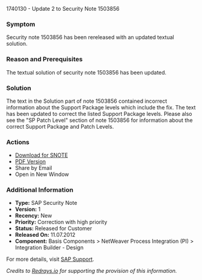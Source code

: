 1740130 - Update 2 to Security Note 1503856

### Symptom
Security note 1503856 has been rereleased with an updated textual solution.

### Reason and Prerequisites
The textual solution of security note 1503856 has been updated.

### Solution
The text in the Solution part of note 1503856 contained incorrect information about the Support Package levels which include the fix. The text has been updated to correct the listed Support Package levels. Please also see the "SP Patch Level" section of note 1503856 for information about the correct Support Package and Patch Levels.

### Actions
- [Download for SNOTE](https://notesdownloads.sap.com/note/0040000017468842017)
- [PDF Version](https://userapps.support.sap.com/sap/support/sfm/notes/print/0001740130?language=en-US&token=3CC5BEEAA45645734A54B99DB25B8AFF)
- Share by Email
- Open in New Window

### Additional Information
- **Type:** SAP Security Note
- **Version:** 1
- **Recency:** New
- **Priority:** Correction with high priority
- **Status:** Released for Customer
- **Released On:** 11.07.2012
- **Component:** Basis Components > NetWeaver Process Integration (PI) > Integration Builder - Design

For more details, visit [SAP Support](https://me.sap.com/).

*Credits to [Redrays.io](https://redrays.io) for supporting the provision of this information.*